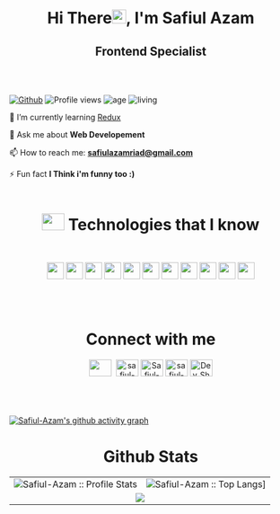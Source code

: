<a href="https://www.linkedin.com/in/safiul-azam-b2a44a212/" target="_blank" rel="noopener"><p align="center"> <img src="https://i.ibb.co/RNrR5Qs/cover-photo.png" alt="" /> </a>

<h1 align="center">Hi There<a><img src="https://media.giphy.com/media/hvRJCLFzcasrR4ia7z/giphy.gif" width="25"></a>, I'm Safiul Azam</h1>

<h2 align="center">Frontend Specialist</h2>
<br />
<br />

[![Github](https://img.shields.io/github/followers/Safiul-Azam?label=Follow&style=social)](https://github.com/Safiul-Azam)&nbsp;![Profile views](https://gpvc.arturio.dev/Safiul-Azam) ![age](https://img.shields.io/badge/age-25-blueviolet) ![living](https://img.shields.io/badge/living-Dhaka-Bangladesh)

🌱 I’m currently learning [Redux](https://redux.js.org/)

💬 Ask me about **Web Developement**

📫 How to reach me: **safiulazamriad@gmail.com**

⚡ Fun fact **I Think i'm funny too :)**
<br/><br/>
<h1 align="center"><img src = "https://i.ibb.co/Kbd0Zcp/logo-main.gif" width='40' height="30"/>&nbsp;Technologies that I know</h1>
<br>
<p align="center">
<img src="https://img.shields.io/badge/HTML5-E34F26?style=for-the-badge&logo=html5&logoColor=white" height="30"/> <img src="https://img.shields.io/badge/CSS3-1572B6?style=for-the-badge&logo=css3&logoColor=white" height="30"/> <img src="https://img.shields.io/badge/javascript-F7DF1E.svg?&style=for-the-badge&logo=javascript&logoColor=white" height="30"/> <img src="https://img.shields.io/badge/React-20232A?style=for-the-badge&logo=react&logoColor=61DAFB" height="30"/> <img src="https://img.shields.io/badge/-Redux-blueviolet?style=for-the-badge&logo=redux&logoColor=white" height="30"/> <img src="https://img.shields.io/badge/Bootstrap-563D7C?style=for-the-badge&logo=bootstrap&logoColor=white" height="30"/> <img src="https://img.shields.io/badge/Tailwind_CSS-38B2AC?style=for-the-badge&logo=tailwind-css&logoColor=white" height="30"/> <img src="https://img.shields.io/badge/Heroku-430098?style=for-the-badge&logo=heroku&logoColor=white" height="30"/> <img src="https://img.shields.io/badge/firebase-FFCA28.svg?&style=for-the-badge&logo=firebase&logoColor=white" height="30"/> <img src="https://img.shields.io/badge/Node.js-43853D?style=for-the-badge&logo=node.js&logoColor=white" height="30"/> <img src="https://img.shields.io/badge/-MongoDB-4DB33D?style=flat&logo=mongodb&logoColor=FFFFFF" height="30"/>
</p>
<br/>
<br>
<h1 align="center">Connect with me</h1>
<p align="center">
<!-- <a href='' target="_blank"><img height="30" width="40" src=''></a> -->
<a href="https://safiul-azam.netlify.app/" target="_blank" rel="noopener" ><img align="center" src="https://i.ibb.co/r27YPT6/icons8-website-48.png" height="30" width="40"/></a>&nbsp;
<a href="https://github.com/Safiul-Azam" target="_blank"><img align="center" src="https://raw.githubusercontent.com/jmnote/z-icons/master/svg/github.svg" alt="safiul-azam" height="30" width="40" /></a>
<a href="https://www.linkedin.com/in/safiul-azam-b2a44a212/" target="_blank"><img align="center" src="https://raw.githubusercontent.com/rahuldkjain/github-profile-readme-generator/master/src/images/icons/Social/linked-in-alt.svg" alt="Safiul-azam" height="30" width="40" /></a>
<a href="https://www.facebook.com/safiul.azam.587/" target="_blank"><img align="center" src="https://raw.githubusercontent.com/rahuldkjain/github-profile-readme-generator/master/src/images/icons/Social/facebook.svg" alt="safiul-azam" height="30" width="40" /></a>
<a href="https://www.behance.net/safiul_azam" target="blank">
<img align="center" src="https://raw.githubusercontent.com/rahuldkjain/github-profile-readme-generator/master/src/images/icons/Social/behance.svg" alt="Dev_Shahriyar" height="30" width="40" />
</a>
</p>
<h1></h1>
<br> 

[![Safiul-Azam's github activity graph](https://activity-graph.herokuapp.com/graph?username=Safiul-Azam&theme=react-dark)](https://github.com/ashutosh00710/github-readme-activity-graph)

<table>
   <h1 align="center">Github Stats</h1>
       <tr>
       <td><img alt="Safiul-Azam :: Profile Stats" src="https://github-readme-stats.vercel.app/api?username=Safiul-Azam&theme=merko&amp;show_icons=true&amp;count_private=true&amp;hide_border=true" /></td>
       <td><img alt="Safiul-Azam :: Top Langs]" src="https://github-readme-stats.vercel.app/api/top-langs/?username=Safiul-Azam&langs_count=14&theme=merko&layout=compact"></td>
     </tr>
     <tr>
        <td colspan="2" align="center"><img  align="center" src="https://github-readme-streak-stats.herokuapp.com?user=Safiul-Azam&theme=merko&hide_border=true"></td>
     </tr>
   </table>
